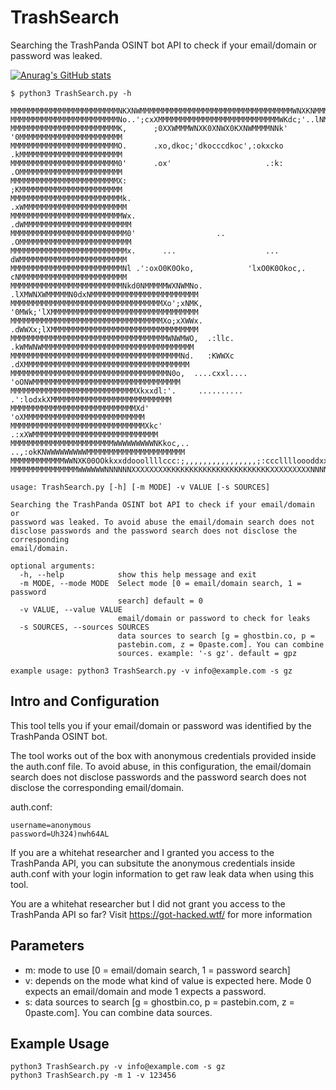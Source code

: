 # TrashSearch
Searching the TrashPanda OSINT bot API to check if your email/domain or password was leaked.

[![Anurag's GitHub stats](https://github-readme-stats.vercel.app/api?username=rndinfosecguy)](https://github.com/anuraghazra/github-readme-stats)

```console
$ python3 TrashSearch.py -h

MMMMMMMMMMMMMMMMMMMMMMMMNKXNWMMMMMMMMMMMMMMMMMMMMMMMMMMMMMMMMMMWNXKNMMMMMMMMMMMMMMMMMMMMMMMMM
MMMMMMMMMMMMMMMMMMMMMMMMNo..';cxXMMMMMMMMMMMMMMMMMMMMMMMMMMMWKdc;'..lNMMMMMMMMMMMMMMMMMMMMMMM
MMMMMMMMMMMMMMMMMMMMMMMMK,      ;0XXWMMMWNXK0XNWX0KXNWMMMMNNk'      '0MMMMMMMMMMMMMMMMMMMMMMM
MMMMMMMMMMMMMMMMMMMMMMMMO.      .xo,dkoc;'dkocccdkoc',:okxcko       .kMMMMMMMMMMMMMMMMMMMMMMM
MMMMMMMMMMMMMMMMMMMMMMMM0'      .ox'                     .:k:       .OMMMMMMMMMMMMMMMMMMMMMMM
MMMMMMMMMMMMMMMMMMMMMMMMX:                                          ;KMMMMMMMMMMMMMMMMMMMMMMM
MMMMMMMMMMMMMMMMMMMMMMMMMk.                                        .xWMMMMMMMMMMMMMMMMMMMMMMM
MMMMMMMMMMMMMMMMMMMMMMMMMWx.                                      .dWMMMMMMMMMMMMMMMMMMMMMMMM
MMMMMMMMMMMMMMMMMMMMMMMMMM0'                  ..                  .OMMMMMMMMMMMMMMMMMMMMMMMMM
MMMMMMMMMMMMMMMMMMMMMMMMMMx.      ...                    ...       dWMMMMMMMMMMMMMMMMMMMMMMMM
MMMMMMMMMMMMMMMMMMMMMMMMMNl .':oxO0K0Oko,            'lxO0K0Okoc,. cNMMMMMMMMMMMMMMMMMMMMMMMM
MMMMMMMMMMMMMMMMMMMMMMMMMNkd0NMMMMMWXNWMNo.        .lXMWNXWMMMMMN0dxNMMMMMMMMMMMMMMMMMMMMMMMM
MMMMMMMMMMMMMMMMMMMMMMMMMMMMMMMMMMXo';xNMK,        '0MWk;'lXMMMMMMMMMMMMMMMMMMMMMMMMMMMMMMMMM
MMMMMMMMMMMMMMMMMMMMMMMMMMMMMMMMMMXo;xXWWx.        .dWWXx;lXMMMMMMMMMMMMMMMMMMMMMMMMMMMMMMMMM
MMMMMMMMMMMMMMMMMMMMMMMMMMMMMMMMMMMWNWMWO,  .:llc.  .kWMWNWMMMMMMMMMMMMMMMMMMMMMMMMMMMMMMMMMM
MMMMMMMMMMMMMMMMMMMMMMMMMMMMMMMMMMMMMMNd.   :KWWXc   .dXMMMMMMMMMMMMMMMMMMMMMMMMMMMMMMMMMMMMM
MMMMMMMMMMMMMMMMMMMMMMMMMMMMMMMMMMMN0o,  ....cxxl....  'oONWMMMMMMMMMMMMMMMMMMMMMMMMMMMMMMMMM
MMMMMMMMMMMMMMMMMMMMMMMMMMMMXkxxdl:'.     ..........     .':lodxkXMMMMMMMMMMMMMMMMMMMMMMMMMMM
MMMMMMMMMMMMMMMMMMMMMMMMMMMMXd'                                'oXMMMMMMMMMMMMMMMMMMMMMMMMMMM
MMMMMMMMMMMMMMMMMMMMMMMMMMMMMMXkc'                          .:xXWMMMMMMMMMMMMMMMMMMMMMMMMMMMM
MMMMMMMMMMMMMMMMMMMMMMMWWWWWWWWWNKkoc,..              ..,:okKNWWWWWWWWWMMMMMMMMMMMMMMMMMMMMMM
MMMMMMMMMMMMWWNXK00OOkkxxddooollllccc:;,,,,,,,,,,,,,,,,;:ccclllloooddxxkkOO0KKXNWMMMMMMMMMMMM
MMMMMMMMMMMMMMMWWWWWWNNNNNNXXXXXXXXKKKKKKKKKKKKKKKKKKKKKKKXXXXXXXXXNNNNNNWWWWWWMMMMMMMMMMMMMM

usage: TrashSearch.py [-h] [-m MODE] -v VALUE [-s SOURCES]

Searching the TrashPanda OSINT bot API to check if your email/domain or
password was leaked. To avoid abuse the email/domain search does not
disclose passwords and the password search does not disclose the corresponding
email/domain.

optional arguments:
  -h, --help            show this help message and exit
  -m MODE, --mode MODE  Select mode [0 = email/domain search, 1 = password
                        search] default = 0
  -v VALUE, --value VALUE
                        email/domain or password to check for leaks
  -s SOURCES, --sources SOURCES
                        data sources to search [g = ghostbin.co, p =
                        pastebin.com, z = 0paste.com]. You can combine
                        sources. example: '-s gz'. default = gpz

example usage: python3 TrashSearch.py -v info@example.com -s gz
```

## Intro and Configuration
This tool tells you if your email/domain or password was identified by the TrashPanda OSINT bot.

The tool works out of the box with anonymous credentials provided inside the auth.conf file. To avoid abuse, in this configuration, the email/domain search does not disclose passwords and the password search does not disclose the corresponding email/domain.

auth.conf:
```
username=anonymous
password=Uh324)nwh64AL
```

If you are a whitehat researcher and I granted you access to the TrashPanda API, you can subsitute the anonymous credentials inside auth.conf with your login information to get raw leak data when using this tool.

You are a whitehat researcher but I did not grant you access to the TrashPanda API so far? Visit https://got-hacked.wtf/ for more information

## Parameters
- m: mode to use [0 = email/domain search, 1 = password search]
- v: depends on the mode what kind of value is expected here. Mode 0 expects an email/domain and mode 1 expects a password.
- s: data sources to search [g = ghostbin.co, p = pastebin.com, z = 0paste.com]. You can combine data sources.

## Example Usage
```console
python3 TrashSearch.py -v info@example.com -s gz
python3 TrashSearch.py -m 1 -v 123456
```
